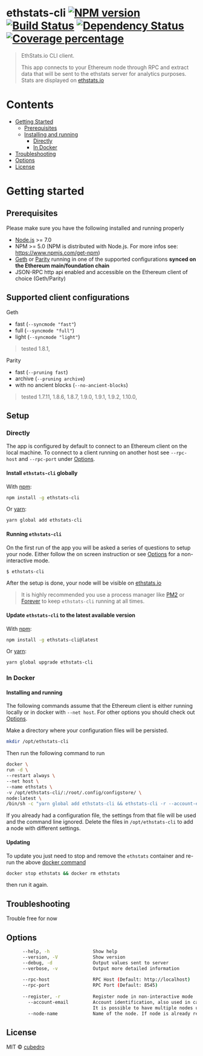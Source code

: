 # ethstats-cli [![NPM version][npm-image]][npm-url] [![Build Status][travis-image]][travis-url] [![Dependency Status][daviddm-image]][daviddm-url] [![Coverage percentage][coveralls-image]][coveralls-url]

> EthStats.io CLI client.  
>   
>
> This app connects to your Ethereum node through RPC and extract data that will be sent to the ethstats server for analytics purposes. Stats are displayed on [ethstats.io](https://ethstats.io/network-statistics)

# Contents
  - [Getting Started](#getting-started)
    - [Prerequisites](#prerequisites)
    - [Installing and running](#setup)
      - [Directly](#directly)
      - [In Docker](#in-docker)
  - [Troubleshooting](#troubleshooting)
  - [Options](#options)
  - [License](#license)


# Getting started 

## Prerequisites 
Please make sure you have the following installed and running properly
- [Node.js](https://nodejs.org/en/download/) >= 7.0  
- NPM >= 5.0 (NPM is distributed with Node.js. For more infos see: https://www.npmjs.com/get-npm)
- [Geth](https://geth.ethereum.org/install/) or [Parity](https://wiki.parity.io/Setup) running in one of the supported configurations **synced on the Ethereum main/foundation chain**
- JSON-RPC http api enabled and accessible on the Ethereum client of choice (Geth/Parity)

## Supported client configurations
Geth
- fast (`--syncmode "fast"`)
- full (`--syncmode "full"`)
- light (`--syncmode "light"`)
> tested  1.8.1,

Parity
- fast (`--pruning fast`)
- archive (`--pruning archive`)
- with no ancient blocks (`--no-ancient-blocks`)
> tested 1.7.11, 1.8.6, 1.8.7, 1.9.0, 1.9.1, 1.9.2, 1.10.0,

## Setup

### Directly
The app is configured by default to connect to an Ethereum client on the local machine.
To connect to a client running on another host see `--rpc-host` and `--rpc-port` under [Options](#options).

#### Install `ethstats-cli` globally

With [npm](https://www.npmjs.com):
```sh
npm install -g ethstats-cli
```

Or [yarn](https://yarnpkg.com):
```sh
yarn global add ethstats-cli
```

#### Running `ethstats-cli`
On the first run of the app you will be asked a series of questions to setup your node. 
Either follow the on screen instruction or see [Options](#options) for a non-interactive mode.
```sh
$ ethstats-cli
```
After the setup is done, your node will be visible on [ethstats.io](https://stage.ethstats.io/network-statistics)

> It is highly recommended you use a process manager like [PM2](http://pm2.keymetrics.io) or [Forever](https://github.com/foreverjs/forever) to keep `ethstats-cli` running at all times.

#### Update `ethstats-cli` to the latest available version

With [npm](https://www.npmjs.com):
```sh
npm install -g ethstats-cli@latest
```

Or [yarn](https://yarnpkg.com):
```sh
yarn global upgrade ethstats-cli
```

### In Docker

#### Installing and running
The following commands assume that the Ethereum client is either running locally or in docker with `--net host`.
For other options you should check out [Options](#options).

Make a directory where your configuration files will be persisted.
```sh
mkdir /opt/ethstats-cli
```

Then run the following command to run 
```sh
docker \
run -d \
--restart always \
--net host \
--name ethstats \
-v /opt/ethstats-cli/:/root/.config/configstore/ \
node:latest \
/bin/sh -c "yarn global add ethstats-cli && ethstats-cli -r --account-email your@email.com --node-name your_node_name"
```

If you already had a configuration file, the settings from that file will be used and the command line ignored. Delete the files in `/opt/ethstats-cli` to add a node with different settings.

#### Updating
To update you just need to stop and remove the `ethstats` container and re-run the above [docker command](#installing-and-running)

```sh
docker stop ethstats && docker rm ethstats
```
then run it again.

## Troubleshooting
Trouble free for now

## Options

```sh
      --help, -h                Show help
      --version, -V             Show version
      --debug, -d               Output values sent to server
      --verbose, -v             Output more detailed information
      
      --rpc-host                RPC Host (Default: http://localhost)
      --rpc-port                RPC Port (Default: 8545)
      
      --register, -r            Register node in non-interactive mode
        --account-email         Account identification, also used in case of node/secret-key recovery
                                It is possible to have multiple nodes under the same account-email
        --node-name             Name of the node. If node is already registered, a unique 5 char hash will be appended.
```

## License

MIT © [cubedro]()

[npm-image]: https://badge.fury.io/js/ethstats-cli.svg
[npm-url]: https://npmjs.org/package/ethstats-cli
[travis-image]: https://travis-ci.org/EthStats/client-node.svg?branch=master
[travis-url]: https://travis-ci.org/EthStats/client-node
[daviddm-image]: https://david-dm.org/EthStats/client-node.svg?theme=shields.io
[daviddm-url]: https://david-dm.org/EthStats/client-node
[coveralls-image]: https://coveralls.io/repos/EthStats/client-node/badge.svg
[coveralls-url]: https://coveralls.io/r/EthStats/client-node

